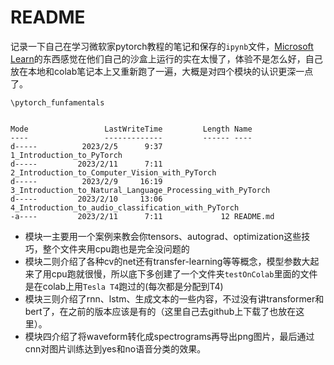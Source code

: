 # README

记录一下自己在学习微软家pytorch教程的笔记和保存的`ipynb`文件，[Microsoft Learn](https://docs.microsoft.com/learn/paths/pytorch-fundamentals/)的东西感觉在他们自己的沙盒上运行的实在太慢了，体验不是怎么好，自己放在本地和colab笔记本上又重新跑了一遍，大概是对四个模块的认识更深一点了。

```
\pytorch_funfamentals


Mode                 LastWriteTime         Length Name
----                 -------------         ------ ----
d-----          2023/2/5      9:37                1_Introduction_to_PyTorch
d-----         2023/2/11      7:11                2_Introduction_to_Computer_Vision_with_PyTorch
d-----          2023/2/9     16:19                3_Introduction_to_Natural_Language_Processing_with_PyTorch
d-----         2023/2/10     13:06                4_Introduction_to_audio_classification_with_PyTorch
-a----         2023/2/11      7:11             12 README.md
```

- 模块一主要用一个案例来教会你tensors、autograd、optimization这些技巧，整个文件夹用cpu跑也是完全没问题的
- 模块二则介绍了各种cv的net还有transfer-learning等等概念，模型参数大起来了用cpu跑就很慢，所以底下多创建了一个文件夹`testOnColab`里面的文件是在colab上用`Tesla T4`跑过的(每次都是分配到T4)
- 模块三则介绍了rnn、lstm、生成文本的一些内容，不过没有讲transformer和bert了，在之前的版本应该是有的（这里自己去github上下载了也放在这里）。
- 模块四介绍了将waveform转化成spectrograms再导出png图片，最后通过cnn对图片训练达到yes和no语音分类的效果。

